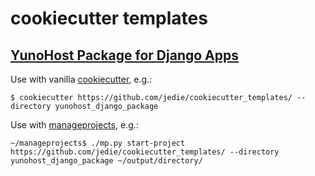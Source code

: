 # cookiecutter templates

## [YunoHost Package for Django Apps](https://github.com/jedie/cookiecutter_templates/tree/main/yunohost_django_package)

Use with vanilla [cookiecutter](https://github.com/cookiecutter/cookiecutter), e.g.:

```shell
$ cookiecutter https://github.com/jedie/cookiecutter_templates/ --directory yunohost_django_package
```

Use with [manageprojects](https://github.com/jedie/manageprojects), e.g.:

```shell
~/manageprojects$ ./mp.py start-project https://github.com/jedie/cookiecutter_templates/ --directory yunohost_django_package ~/output/directory/
```
